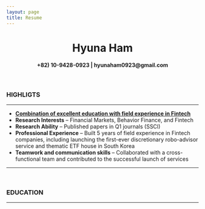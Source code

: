 ```yaml
---
layout: page
title: Resume 
---
```

<style>  
dt {font-size: 24px; font-weight: bold}  
</style>  
        
<center> <h1> Hyuna Ham </h1> </center>

<center> <h4> +82) 10-9428-0923 | hyunaham0923@gmail.com </h4> </center>
<br>
<h3> HIGHLIGTS </h3>
<hr color="black">
<ul>
  <li><strong><u>Combination of excellent education with field experience in Fintech</u></strong></li>
  <li><strong>Research Interests</strong> – Financial Markets, Behavior Finance, and Fintech</li>
  <li><strong>Research Ability</strong> – Published papers in Q1 journals (SSCI) </li>
  <li><strong>Professional Experience</strong> – Built 5 years of field experience in Fintech companies, 
    including launching the first-ever discretionary robo-advisor service and thematic ETF house in South Korea</li>
  <li><strong>Teamwork and communication skills</strong> – Collaborated with a cross-functional team and contributed to the successful launch of services</li>  
</ul>
<hr color="black">
<br>
<h3> EDUCATION </h3>
<hr color="black">



